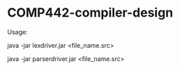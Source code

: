 # COMP442-compiler-design


Usage:


java -jar lexdriver.jar <file_name.src>

java -jar parserdriver.jar <file_name.src>